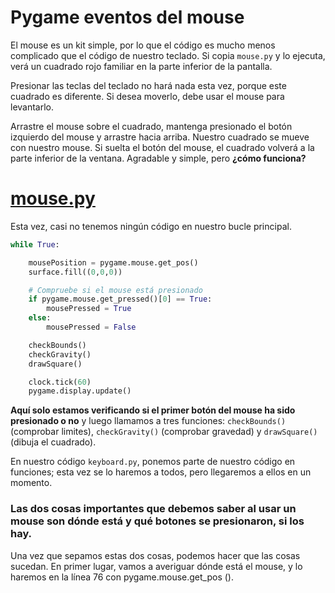 # Pygame eventos del  mouse

El mouse es un kit simple, por lo que el código es mucho menos complicado que el código de nuestro teclado. Si copia `mouse.py` y lo ejecuta, verá un cuadrado rojo familiar en la parte inferior de la pantalla. 

Presionar las teclas del teclado no hará nada esta vez, porque este cuadrado es diferente. Si desea moverlo, debe usar el mouse para levantarlo.

Arrastre el mouse sobre el cuadrado, mantenga presionado el botón izquierdo del mouse y arrastre hacia arriba. Nuestro cuadrado se mueve con nuestro mouse. Si suelta el botón del mouse, el cuadrado volverá a la parte inferior de la ventana. Agradable y simple, pero **¿cómo funciona?**

# [mouse.py](https://github.com/Ezzzzzzzzzzzzzz/Taller_PyG/blob/master/PracticasPyG/Practica3/mouse.py)

Esta vez, casi no tenemos ningún código en nuestro bucle principal. 
```python 
while True:

    mousePosition = pygame.mouse.get_pos()
    surface.fill((0,0,0))

    # Compruebe si el mouse está presionado
    if pygame.mouse.get_pressed()[0] == True:
        mousePressed = True
    else:
        mousePressed = False

    checkBounds()
    checkGravity()
    drawSquare()

    clock.tick(60)
    pygame.display.update()
```
**Aquí solo estamos verificando si el primer botón del mouse ha sido presionado o no** y luego llamamos a tres funciones: `checkBounds()` (comprobar limites), `checkGravity()` (comprobar gravedad) y `drawSquare()` (dibuja el cuadrado). 

En nuestro código `keyboard.py`, ponemos parte de nuestro código en funciones; esta vez se lo haremos a todos, pero llegaremos a ellos en un momento.

### Las dos cosas importantes que debemos saber al usar un mouse son dónde está y qué botones se presionaron, si los hay. 

Una vez que sepamos estas dos cosas, podemos hacer que las cosas sucedan. En primer lugar, vamos a averiguar dónde está el mouse, y lo haremos en la línea 76 con pygame.mouse.get_pos ().
<!--stackedit_data:
eyJoaXN0b3J5IjpbLTY2MzI4ODQxNSwyNzUxMTUyNTEsLTIyMz
k4MTgzNF19
-->